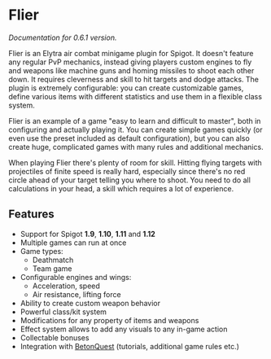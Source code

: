 # Flier

_Documentation for 0.6.1 version._

Flier is an Elytra air combat minigame plugin for Spigot. It doesn't feature any regular PvP mechanics, instead giving players custom engines to fly and weapons like machine guns and homing missiles to shoot each other down. It requires cleverness and skill to hit targets and dodge attacks. The plugin is extremely configurable: you can create customizable games, define various items with different statistics and use them in a flexible class system.

Flier is an example of a game "easy to learn and difficult to master", both in configuring and actually playing it. You can create simple games quickly (or even use the preset included as default configuration), but you can also create huge, complicated games with many rules and additional mechanics.

When playing Flier there's plenty of room for skill. Hitting flying targets with projectiles of finite speed is really hard, especially since there's no red circle ahead of your target telling you where to shoot. You need to do all calculations in your head, a skill which requires a lot of experience.

## Features

* Support for Spigot **1.9**, **1.10**, **1.11** and **1.12**
* Multiple games can run at once
* Game types:
    * Deathmatch
    * Team game
* Configurable engines and wings:
    * Acceleration, speed
    * Air resistance, lifting force
* Ability to create custom weapon behavior
* Powerful class/kit system
* Modifications for any property of items and weapons
* Effect system allows to add any visuals to any in-game action
* Collectable bonuses
* Integration with [BetonQuest](https://www.spigotmc.org/resources/betonquest.2117/) (tutorials, additional game rules etc.)
